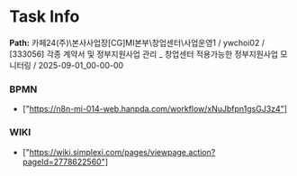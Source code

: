 # Task Info

**Path:** 카페24(주)\본사사업장\[CG]MI본부\창업센터\사업운영1 / ywchoi02 / [333056] 각종 계약서 및 정부지원사업 관리 _ 창업센터 적용가능한 정부지원사업 모니터링 / 2025-09-01_00-00-00

### BPMN
- ["https://n8n-mi-014-web.hanpda.com/workflow/xNuJbfpn1gsGJ3z4"]

### WIKI
- ["https://wiki.simplexi.com/pages/viewpage.action?pageId=2778622560"]

